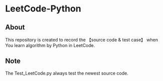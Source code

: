 # LeetCode-Python

## About

This repository is created to record the 【source code & test case】 when You learn algorithm by Python in LeetCode.


## Note

The Test_LeetCode.py always test the newest source code.

